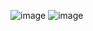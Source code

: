 ![image](https://github.com/user-attachments/assets/29324132-2aa8-463b-aa84-06599ca99643)
![image](https://github.com/user-attachments/assets/2aa57855-11f2-4493-85a3-26b5878b8189)

